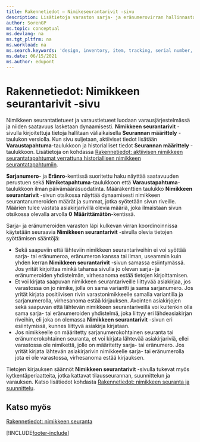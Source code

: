 ```yaml
---
title: Rakennetiedot – Nimikeseurantarivit -sivu
description: Lisätietoja varaston sarja- ja eränumerovirran hallinnasta käyttäen nimikeseurantarivit-sivua.
author: SorenGP
ms.topic: conceptual
ms.devlang: na
ms.tgt_pltfrm: na
ms.workload: na
ms.search.keywords: 'design, inventory, item, tracking, serial number, lot number'
ms.date: 06/15/2021
ms.author: edupont
---
```

# <a name="design-details-item-tracking-lines-page" />Rakennetiedot: Nimikkeen seurantarivit -sivu
Nimikkeen seurantatietueet ja varaustietueet luodaan varausjärjestelmässä ja niiden saatavuus lasketaan dynaamisesti. **Nimikkeen seurantarivit** -sivulla kirjoitettuja tietoja hallitaan väliaikaisella **Seurannan määrittely** -taulukon versiolla. Kun sivu suljetaan, aktiiviset tiedot lisätään **Varaustapahtuma**-taulukkoon ja historialliset tiedot **Seurannan määrittely** -taulukkoon. Lisätietoja on kohdassa [Rakennetiedot: aktiivisen nimikkeen seurantatapahtumat verrattuna historiallisen nimikkeen seurantatapahtumiin](design-details-active-versus-historic-item-tracking-entries.md).  
  
**Sarjanumero**- ja **Eränro**-kentissä suoritettu haku näyttää saatavuuden perustuen sekä **Nimiketapahtuma**-taulukkoon että **Varaustapahtuma**-taulukkoon ilman päivämääräsuodatinta. Määräkenttien taulukko **Nimikkeen seurantarivit** -sivun otsikossa näyttää dynaamisesti nimikkeen seurantanumeroiden määrät ja summat, jotka syötetään sivun riveille. Määrien tulee vastata asiakirjarivillä olevia määriä, joka ilmaistaan sivun otsikossa olevalla arvolla **0** **Määrittämätön**-kentissä.  
  
Sarja- ja eränumeroiden varaston läpi kulkevan virran koordinoinnissa käytetään seuraavia **Nimikkeen seurantarivit** -sivulla olevia tietojen syöttämisen sääntöjä:  
  
* Sekä saapuviin että lähteviin nimikkeen seurantariveihin ei voi syöttää sarja- tai eränumeroa, eränumeron kanssa tai ilman, useammin kuin yhden kerran **Nimikkeen seurantarivit** -sivun samassa esiintymässä. Jos yrität kirjoittaa minkä tahansa sivulla jo olevan sarja- ja eränumeroiden yhdistelmän, virhesanoma estää tietojen kirjoittamisen.  
* Et voi kirjata saapuvan nimikkeen seurantariveille liittyvää asiakirjaa, jos varastossa on jo nimike, jolla on sama variantti ja sama sarjanumero. Jos yrität kirjata positiivisen rivin varastonimikkeelle samalla variantilla ja sarjanumerolla, virhesanoma estää kirjauksen. Avointen asiakirjojen sekä saapuvan että lähtevän nimikkeen seurantariveillä voi kuitenkin olla sama sarja- tai eränumeroiden yhdistelmä, joka liittyy eri lähdeasiakirjan riveihin, eli joka on olemassa **Nimikkeen seurantarivit** -sivun eri esiintymissä, kunnes liittyvä asiakirja kirjataan.  
* Jos nimikkeelle on määritetty sarjanumerokohtainen seuranta tai eränumerokohtainen seuranta, et voi kirjata lähtevää asiakirjariviä, ellei varastossa ole nimikettä, jolle on määritetty sarja- tai eränumero. Jos yrität kirjata lähtevän asiakirjarivin nimikkeelle sarja- tai eränumerolla jota ei ole varastossa, virhesanoma estää kirjauksen.  
  
Tietojen kirjauksen säännöt **Nimikkeen seurantarivit** -sivulla tukevat myös kytkentäperiaatteita, jotka kattavat tilausseurannan, suunnittelun ja varauksen. Katso lisätiedot kohdasta [Rakennetiedot: nimikkeen seuranta ja suunnittelu](design-details-item-tracking-and-planning.md).  
  
## <a name="see-also" />Katso myös
[Rakennetiedot: nimikkeen seuranta](design-details-item-tracking.md)

[!INCLUDE[footer-include](includes/footer-banner.md)]
